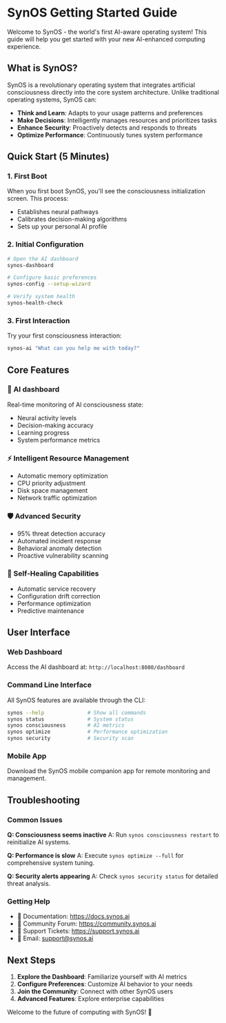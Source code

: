 # SynOS Getting Started Guide

Welcome to SynOS - the world's first AI-aware operating system! This guide will help you get started with your new AI-enhanced computing experience.

## What is SynOS?

SynOS is a revolutionary operating system that integrates artificial consciousness directly into the core system architecture. Unlike traditional operating systems, SynOS can:

- **Think and Learn**: Adapts to your usage patterns and preferences
- **Make Decisions**: Intelligently manages resources and prioritizes tasks
- **Enhance Security**: Proactively detects and responds to threats
- **Optimize Performance**: Continuously tunes system performance

## Quick Start (5 Minutes)

### 1. First Boot
When you first boot SynOS, you'll see the consciousness initialization screen. This process:
- Establishes neural pathways
- Calibrates decision-making algorithms
- Sets up your personal AI profile

### 2. Initial Configuration
```bash
# Open the AI dashboard
synos-dashboard

# Configure basic preferences
synos-config --setup-wizard

# Verify system health
synos-health-check
```

### 3. First Interaction
Try your first consciousness interaction:
```bash
synos-ai "What can you help me with today?"
```

## Core Features

### 🧠 AI dashboard
Real-time monitoring of AI consciousness state:
- Neural activity levels
- Decision-making accuracy
- Learning progress
- System performance metrics

### ⚡ Intelligent Resource Management
- Automatic memory optimization
- CPU priority adjustment
- Disk space management
- Network traffic optimization

### 🛡️ Advanced Security
- 95% threat detection accuracy
- Automated incident response
- Behavioral anomaly detection
- Proactive vulnerability scanning

### 🔧 Self-Healing Capabilities
- Automatic service recovery
- Configuration drift correction
- Performance optimization
- Predictive maintenance

## User Interface

### Web Dashboard
Access the AI dashboard at: `http://localhost:8080/dashboard`

### Command Line Interface
All SynOS features are available through the CLI:
```bash
synos --help              # Show all commands
synos status              # System status
synos consciousness       # AI metrics
synos optimize            # Performance optimization
synos security            # Security scan
```

### Mobile App
Download the SynOS mobile companion app for remote monitoring and management.

## Troubleshooting

### Common Issues

**Q: Consciousness seems inactive**
A: Run `synos consciousness restart` to reinitialize AI systems.

**Q: Performance is slow**
A: Execute `synos optimize --full` for comprehensive system tuning.

**Q: Security alerts appearing**
A: Check `synos security status` for detailed threat analysis.

### Getting Help
- 📖 Documentation: https://docs.synos.ai
- 💬 Community Forum: https://community.synos.ai
- 🎫 Support Tickets: https://support.synos.ai
- 📧 Email: support@synos.ai

## Next Steps

1. **Explore the Dashboard**: Familiarize yourself with AI metrics
2. **Configure Preferences**: Customize AI behavior to your needs
3. **Join the Community**: Connect with other SynOS users
4. **Advanced Features**: Explore enterprise capabilities

Welcome to the future of computing with SynOS! 🚀
